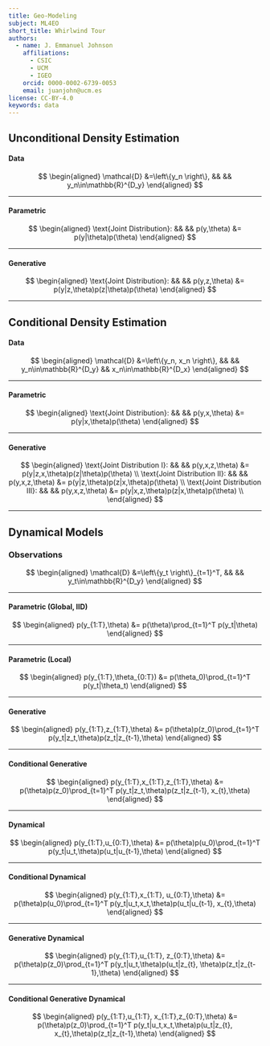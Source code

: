 ```yaml
---
title: Geo-Modeling
subject: ML4EO
short_title: Whirlwind Tour
authors:
  - name: J. Emmanuel Johnson
    affiliations:
      - CSIC
      - UCM
      - IGEO
    orcid: 0000-0002-6739-0053
    email: juanjohn@ucm.es
license: CC-BY-4.0
keywords: data
---
```



## Unconditional Density Estimation

#### **Data**
$$
\begin{aligned}
\mathcal{D} &=\left\{y_n \right\}, && &&
y_n\in\mathbb{R}^{D_y}
\end{aligned}
$$

***
#### Parametric 

$$
\begin{aligned}
\text{Joint Distribution}: && &&
p(y,\theta) &= p(y|\theta)p(\theta)
\end{aligned}
$$

***
#### Generative

$$
\begin{aligned}
\text{Joint Distribution}: && &&
p(y,z,\theta) &= p(y|z,\theta)p(z|\theta)p(\theta)
\end{aligned}
$$

***
## Conditional Density Estimation


#### **Data**
$$
\begin{aligned}
\mathcal{D} &=\left\{y_n, x_n \right\}, && &&
y_n\in\mathbb{R}^{D_y} &&
x_n\in\mathbb{R}^{D_x}
\end{aligned}
$$


***
#### Parametric 


$$
\begin{aligned}
\text{Joint Distribution}: && &&
p(y,x,\theta) &= p(y|x,\theta)p(\theta)
\end{aligned}
$$

***
#### Generative

$$
\begin{aligned}
\text{Joint Distribution I}: && &&
p(y,x,z,\theta) &= p(y|z,x,\theta)p(z|\theta)p(\theta) \\
\text{Joint Distribution II}: && &&
p(y,x,z,\theta) &= p(y|z,\theta)p(z|x,\theta)p(\theta) \\
\text{Joint Distribution III}: && &&
p(y,x,z,\theta) &= p(y|x,z,\theta)p(z|x,\theta)p(\theta) \\
\end{aligned}
$$


***
## Dynamical Models

### Observations


$$
\begin{aligned}
\mathcal{D} &=\left\{y_t \right\}_{t=1}^T, && &&
y_t\in\mathbb{R}^{D_y}
\end{aligned}
$$



***
#### Parametric (Global, IID)

$$
\begin{aligned}
p(y_{1:T},\theta) &= p(\theta)\prod_{t=1}^T p(y_t|\theta)
\end{aligned}
$$


***
#### Parametric (Local)

$$
\begin{aligned}
p(y_{1:T},\theta_{0:T}) &= p(\theta_0)\prod_{t=1}^T p(y_t|\theta_t)
\end{aligned}
$$


***
#### Generative

$$
\begin{aligned}
p(y_{1:T},z_{1:T},\theta) &= p(\theta)p(z_0)\prod_{t=1}^T p(y_t|z_t,\theta)p(z_t|z_{t-1},\theta)
\end{aligned}
$$


***
#### Conditional Generative


$$
\begin{aligned}
p(y_{1:T},x_{1:T},z_{1:T},\theta) &= p(\theta)p(z_0)\prod_{t=1}^T p(y_t|z_t,\theta)p(z_t|z_{t-1}, x_{t},\theta)
\end{aligned}
$$

***
#### Dynamical

$$
\begin{aligned}
p(y_{1:T},u_{0:T},\theta) &= p(\theta)p(u_0)\prod_{t=1}^T p(y_t|u_t,\theta)p(u_t|u_{t-1},\theta)
\end{aligned}
$$

***
#### Conditional Dynamical

$$
\begin{aligned}
p(y_{1:T},x_{1:T}, u_{0:T},\theta) &= p(\theta)p(u_0)\prod_{t=1}^T p(y_t|u_t,x_t,\theta)p(u_t|u_{t-1}, x_{t},\theta)
\end{aligned}
$$

***
#### Generative Dynamical

$$
\begin{aligned}
p(y_{1:T},u_{1:T}, z_{0:T},\theta) &= p(\theta)p(z_0)\prod_{t=1}^T p(y_t|u_t,\theta)p(u_t|z_{t}, \theta)p(z_t|z_{t-1},\theta)
\end{aligned}
$$

***
#### Conditional Generative Dynamical

$$
\begin{aligned}
p(y_{1:T},u_{1:T}, x_{1:T},z_{0:T},\theta) &= p(\theta)p(z_0)\prod_{t=1}^T p(y_t|u_t,x_t,\theta)p(u_t|z_{t}, x_{t},\theta)p(z_t|z_{t-1},\theta)
\end{aligned}
$$







